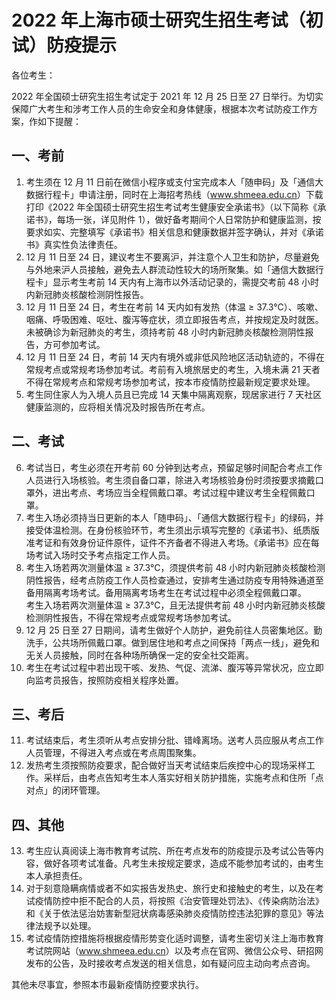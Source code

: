 # 2022 年上海市硕士研究生招生考试（初试）防疫提示

各位考生：

2022 年全国硕士研究生招生考试定于 2021 年 12 月 25 日至 27 日举行。为切实保障广大考生和涉考工作人员的生命安全和身体健康，根据本次考试防疫工作方案，作如下提醒：

## 一、考前

1. 考生须在 12 月 11 日前在微信小程序或支付宝完成本人「随申码」及「通信大数据行程卡」申请注册，同时在上海招考热线（<a href="www.shmeea.edu.cn">www.shmeea.edu.cn</a>）下载打印《2022 年全国硕士研究生招生考试考生健康安全承诺书》（以下简称《承诺书》，每场一张，详见附件 1），做好备考期间个人日常防护和健康监测，按要求如实、完整填写《承诺书》相关信息和健康数据并签字确认，并对《承诺书》真实性负法律责任。
2. 12 月 11 日至 24 日，建议考生不要离沪，并注意个人卫生和防护，尽量避免与外地来沪人员接触，避免去人群流动性较大的场所聚集。如「通信大数据行程卡」显示考生考前 14 天内有上海市以外活动记录的，需提交考前 48 小时内新冠肺炎核酸检测阴性报告。
3. 12 月 11 日至 24 日，考生在考前 14 天内如有发热（体温 ≥ 37.3℃）、咳嗽、咽痛、呼吸困难、呕吐、腹泻等症状，须立即报告考点，并按规定及时就医。未被确诊为新冠肺炎的考生，须持考前 48 小时内新冠肺炎核酸检测阴性报告，方可参加考试。
4. 12 月 11 日至 24 日，考前 14 天内有境外或非低风险地区活动轨迹的，不得在常规考点或常规考场参加考试。考前有入境旅居史的考生，入境未满 21 天者不得在常规考点和常规考场参加考试，按本市疫情防控最新规定要求处理。
5. 考生同住家人为入境人员且已完成 14 天集中隔离观察，现居家进行 7 天社区健康监测的，应将相关情况及时报告所在考点。

## 二、考试

6. 考试当日，考生必须在开考前 60 分钟到达考点，预留足够时间配合考点工作人员进行入场核验。考生须自备口罩，除进入考场核验身份时须按要求摘戴口罩外，进出考点、考场应当全程佩戴口罩。考试过程中建议考生全程佩戴口罩。
7. 考生入场必须持当日更新的本人「随申码」、「通信大数据行程卡」的绿码，并接受体温检测。在身份核验环节，考生须出示填写完整的《承诺书》、纸质版准考证和有效身份证件原件，证件不齐备者不得进入考场。《承诺书》应在每场考试入场时交予考点指定工作人员。
8. 考生入场若两次测量体温 ≥ 37.3℃，须提供考前 48 小时内新冠肺炎核酸检测阴性报告，经考点防疫工作人员检查通过，安排考生通过防疫专用特殊通道至备用隔离考场考试。备用隔离考场考生在考试过程中必须全程佩戴口罩。  
   考生入场若两次测量体温 ≥ 37.3℃，且无法提供考前 48 小时内新冠肺炎核酸检测阴性报告，不得在常规考点或常规考场参加考试。
9.  12 月 25 日至 27 日期间，请考生做好个人防护，避免前往人员密集地区。勤洗手，公共场所佩戴口罩。做到居住地和考点之间保持「两点一线」，避免和无关人员接触，同时在各种场所确保一定的安全社交距离。
10. 考生在考试过程中若出现干咳、发热、气促、流涕、腹泻等异常状况，应立即向监考员报告，按照防疫相关程序处置。

## 三、考后

11. 考试结束后，考生须听从考点安排分批、错峰离场。送考人员应服从考点工作人员管理，不得进入考点或在考点周围聚集。
12. 发热考生须按照防疫要求，配合做好当天考试结束后疾控中心的现场采样工作。采样后，由考点告知考生本人落实好相关防护措施，实施考点和住所「点对点」的闭环管理。

## 四、其他

13. 考生应认真阅读上海市教育考试院、所在考点发布的防疫提示及考试公告等内容，做好各项考试准备。凡考生未按规定要求，造成不能参加考试的，由考生本人承担责任。
14. 对于刻意隐瞒病情或者不如实报告发热史、旅行史和接触史的考生，以及在考试疫情防控中拒不配合的人员，将按照《治安管理处罚法》、《传染病防治法》和《关于依法惩治妨害新型冠状病毒感染肺炎疫情防控违法犯罪的意见》等法律法规予以处理。
15. 考试疫情防控措施将根据疫情形势变化适时调整，请考生密切关注上海市教育考试院网站（<a href="www.shmeea.edu.cn">www.shmeea.edu.cn</a>）以及考点在官网、微信公众号、研招网发布的公告，及时接收考点发送的相关信息，如有疑问应主动向考点咨询。

其他未尽事宜，参照本市最新疫情防控要求执行。
